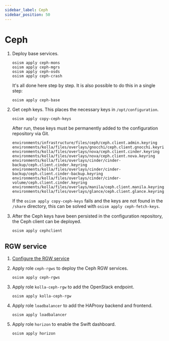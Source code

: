 ```yaml
---
sidebar_label: Ceph
sidebar_position: 50
---
```


# Ceph

1. Deploy base services.

   ```
   osism apply ceph-mons
   osism apply ceph-mgrs
   osism apply ceph-osds
   osism apply ceph-crash
   ```

   It's all done here step by step. It is also possible to do this in a single step:

   ```
   osism apply ceph-base
   ```

2. Get ceph keys. This places the necessary keys in `/opt/configuration`.

   ```
   osism apply copy-ceph-keys
   ```

   After run, these keys must be permanently added to the configuration repository
   via Git.

   ```
   environments/infrastructure/files/ceph/ceph.client.admin.keyring
   environments/kolla/files/overlays/gnocchi/ceph.client.gnocchi.keyring
   environments/kolla/files/overlays/nova/ceph.client.cinder.keyring
   environments/kolla/files/overlays/nova/ceph.client.nova.keyring
   environments/kolla/files/overlays/cinder/cinder-backup/ceph.client.cinder.keyring
   environments/kolla/files/overlays/cinder/cinder-backup/ceph.client.cinder-backup.keyring
   environments/kolla/files/overlays/cinder/cinder-volume/ceph.client.cinder.keyring
   environments/kolla/files/overlays/manila/ceph.client.manila.keyring
   environments/kolla/files/overlays/glance/ceph.client.glance.keyring
   ```

   If the `osism apply copy-ceph-keys` fails and the keys are not found in the `/share`
   directory, this can be solved with `osism apply ceph-fetch-keys`.

3. After the Ceph keys have been persisted in the configuration repository, the Ceph
   client can be deployed.

   ```
   osism apply cephclient
   ```

## RGW service

1. [Configure the RGW service](./../../configuration-guide/ceph#rgw-service)

2. Apply role `ceph-rgws` to deploy the Ceph RGW services.

   ```
   osism apply ceph-rgws
   ```

3. Apply role `kolla-ceph-rgw` to add the OpenStack endpoint.

   ```
   osism apply kolla-ceph-rgw
   ```

4. Apply role `loadbalancer` to add the HAProxy backend and frontend.

   ```
   osism apply loadbalancer
   ```

5. Apply role `horizon` to enable the Swift dashboard.

   ```
   osism apply horizon
   ```
